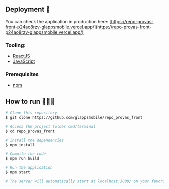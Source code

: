 ## Deployment 🚀
You can check the application in production here: [https://repo-provas-front-p24ao8rzv-glappsmobile.vercel.app/](https://repo-provas-front-p24ao8rzv-glappsmobile.vercel.app/)

### Tooling:
* [ReactJS](https://reactjs.org/)
* [JavaScript](https://www.javascript.com/)

### Prerequisites
* [npm](https://docs.npmjs.com/downloading-and-installing-node-js-and-npm/)

## How to run 🏃‍♀️💨

```bash
# Clone this repository
$ git clone https://github.com/glappsmobile/repo_provas_front

# Access the project folder cmd/terminal
$ cd repo_provas_front

# Install the dependencies
$ npm install

# Compile the code
$ npm run build

# Run the application
$ npm start

# The server will automatically start at localhost:3000/ on your favorite browser
```
